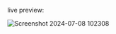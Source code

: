 live preview:

![Screenshot 2024-07-08 102308](https://github.com/PuneetKatiyar/frontend-website-design/assets/96286323/e834ff0a-b61c-4b49-8063-ef366cb30c40)
